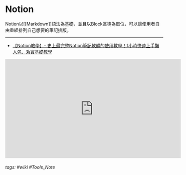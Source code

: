 # Notion
Notion以[[Markdown]]語法為基礎，並且以Block區塊為單位，可以讓使用者自由重組排列自己想要的筆記排版。


---
- [【Notion教學】- 史上最完整Notion筆記軟體的使用教學！1小時快速上手懶人包、紮實基礎教學](https://leadingmrk.com/the-most-complete-guide-to-notion/)

<iframe width="560" height="315" src="https://www.youtube.com/embed/Q_PfYlAtvHc" frameborder="0" allow="accelerometer; autoplay; clipboard-write; encrypted-media; gyroscope; picture-in-picture" allowfullscreen></iframe>

###### tags: #wiki #Tools_Note